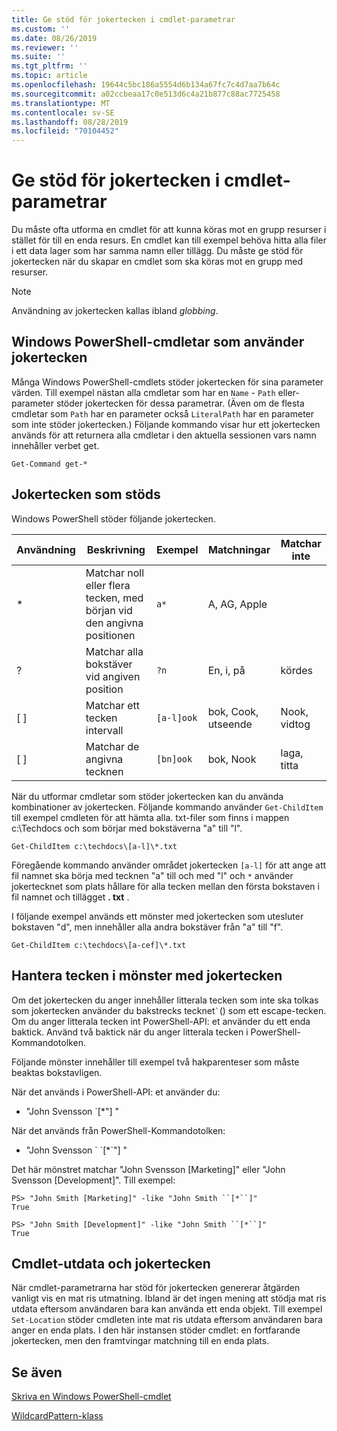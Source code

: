 ```yaml
---
title: Ge stöd för jokertecken i cmdlet-parametrar
ms.custom: ''
ms.date: 08/26/2019
ms.reviewer: ''
ms.suite: ''
ms.tgt_pltfrm: ''
ms.topic: article
ms.openlocfilehash: 19644c5bc186a5554d6b134a67fc7c4d7aa7b64c
ms.sourcegitcommit: a02ccbeaa17c0e513d6c4a21b877c88ac7725458
ms.translationtype: MT
ms.contentlocale: sv-SE
ms.lasthandoff: 08/28/2019
ms.locfileid: "70104452"
---
```

# <a name="supporting-wildcard-characters-in-cmdlet-parameters"></a>Ge stöd för jokertecken i cmdlet-parametrar

Du måste ofta utforma en cmdlet för att kunna köras mot en grupp resurser i stället för till en enda resurs. En cmdlet kan till exempel behöva hitta alla filer i ett data lager som har samma namn eller tillägg. Du måste ge stöd för jokertecken när du skapar en cmdlet som ska köras mot en grupp med resurser.

> [!NOTE]
> Användning av jokertecken kallas ibland *globbing*.

## <a name="windows-powershell-cmdlets-that-use-wildcards"></a>Windows PowerShell-cmdletar som använder jokertecken

 Många Windows PowerShell-cmdlets stöder jokertecken för sina parameter värden. Till exempel nästan alla cmdletar som har en `Name` - `Path` eller-parameter stöder jokertecken för dessa parametrar. (Även om de flesta cmdletar som `Path` har en parameter också `LiteralPath` har en parameter som inte stöder jokertecken.) Följande kommando visar hur ett jokertecken används för att returnera alla cmdletar i den aktuella sessionen vars namn innehåller verbet get.

 `Get-Command get-*`

## <a name="supported-wildcard-characters"></a>Jokertecken som stöds

Windows PowerShell stöder följande jokertecken.

| Användning |                             Beskrivning                             |  Exempel   |     Matchningar      | Matchar inte |
| -------- | ------------------------------------------------------------------- | ---------- | ---------------- | -------------- |
| *        | Matchar noll eller flera tecken, med början vid den angivna positionen | `a*`       | A, AG, Apple     |                |
| ?        | Matchar alla bokstäver vid angiven position                     | `?n`       | En, i, på       | kördes            |
| [ ]      | Matchar ett tecken intervall                                       | `[a-l]ook` | bok, Cook, utseende | Nook, vidtog     |
| [ ]      | Matchar de angivna tecknen                                    | `[bn]ook`  | bok, Nook       | laga, titta     |

När du utformar cmdletar som stöder jokertecken kan du använda kombinationer av jokertecken. Följande kommando använder `Get-ChildItem` till exempel cmdleten för att hämta alla. txt-filer som finns i mappen c:\Techdocs och som börjar med bokstäverna "a" till "l".

`Get-ChildItem c:\techdocs\[a-l]\*.txt`

Föregående kommando använder området jokertecken `[a-l]` för att ange att fil namnet ska börja med tecknen "a" till och med "l" och `*` använder jokertecknet som plats hållare för alla tecken mellan den första bokstaven i fil namnet och tillägget **. txt** .

I följande exempel används ett mönster med jokertecken som utesluter bokstaven "d", men innehåller alla andra bokstäver från "a" till "f".

`Get-ChildItem c:\techdocs\[a-cef]\*.txt`

## <a name="handling-literal-characters-in-wildcard-patterns"></a>Hantera tecken i mönster med jokertecken

Om det jokertecken du anger innehåller litterala tecken som inte ska tolkas som jokertecken använder du bakstrecks tecknet`` ` ``() som ett escape-tecken. Om du anger litterala tecken int PowerShell-API: et använder du ett enda baktick. Använd två baktick när du anger litterala tecken i PowerShell-Kommandotolken.

Följande mönster innehåller till exempel två hakparenteser som måste beaktas bokstavligen.

När det används i PowerShell-API: et använder du:

- "John Svensson \`[*"] "

När det används från PowerShell-Kommandotolken:

- "John Svensson \` \`[*\`"] "

Det här mönstret matchar "John Svensson [Marketing]" eller "John Svensson [Development]". Till exempel:

```
PS> "John Smith [Marketing]" -like "John Smith ``[*``]"
True

PS> "John Smith [Development]" -like "John Smith ``[*``]"
True
```

## <a name="cmdlet-output-and-wildcard-characters"></a>Cmdlet-utdata och jokertecken

När cmdlet-parametrarna har stöd för jokertecken genererar åtgärden vanligt vis en mat ris utmatning.
Ibland är det ingen mening att stödja mat ris utdata eftersom användaren bara kan använda ett enda objekt. Till exempel `Set-Location` stöder cmdleten inte mat ris utdata eftersom användaren bara anger en enda plats. I den här instansen stöder cmdlet: en fortfarande jokertecken, men den framtvingar matchning till en enda plats.

## <a name="see-also"></a>Se även

[Skriva en Windows PowerShell-cmdlet](./writing-a-windows-powershell-cmdlet.md)

[WildcardPattern-klass](/dotnet/api/system.management.automation.wildcardpattern)
